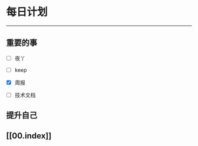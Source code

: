 
# 每日计划
---
## 重要的事

- [ ]    夜丫
- [ ]   keep
- [x]  周报
- [ ] 技术文档



## 提升自己

  



## [[00.index]]










